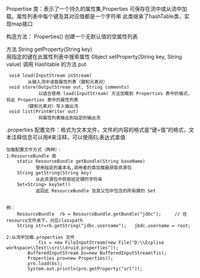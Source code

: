 Propertise 类：表示了一个持久的属性集,Properties 可保存在流中或从流中加载。属性列表中每个键及其对应值都是一个字符串
	       此类继承了hashTable类，实现map接口

  构造方法：
	Properties() 
         	创建一个无默认值的空属性列表

  方法
	 String getProperty(String key)   
        	用指定的键在此属性列表中搜索属性
	 Object setProperty(String key, String value) 
          	调用 Hashtable 的方法 put


	 void load(InputStream inStream) 
	      	从输入流中读取属性列表（键和元素对） 
	 void store(OutputStream out, String comments) 
	            以适合使用 load(InputStream) 方法加载到 Properties 表中的格式，将此 Properties 表中的属性列表
	       （键和元素对）写入输出流
	 void list(PrintWriter out) 
	            将属性列表输出到指定的输出流



  .properties 配置文件：格式为文本文件，文件的内容的格式是“键=值”的格式，文本注释信息可以用#来注释，可以使用EL表达式拿值

    加载配置文件方式（两种）：
    1:ResourceBundle 类
        static ResourceBundle getBundle(String baseName) 
               使用指定的基本名,调用者的类加载器获取资源包
        String getString(String key) 
               从此资源包中获取给定键的字符串
        Set<String> keySet() 
               返回此 ResourceBundle 及其父包中包含的所有键的 Set


	例：
		ResourceBundle  rb = ResourceBundle.getBundle("jdbc");     // 在resource文件夹下，对应classpath
		String str=rb.getString("jdbc.username");   jbdc.username = root;
	
	2:从流中加载.properties 文件
		        fis = new FileInputStream(new File("D:\\Ecplise workspace\\Test\\src\\druid.properties"));
			BufferedInputStream bs=new BufferedInputStream(fis);
			Properties pro=new Properties();
			pro.load(bs);
			System.out.println(pro.getProperty("url"));




